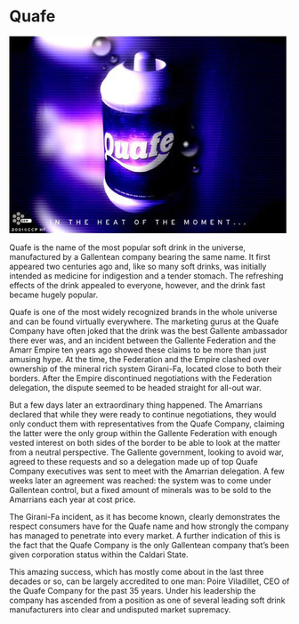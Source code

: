 # Quafe

![Quafe](../images/quafe.jpg)

Quafe is the name of the most popular soft drink in the universe, manufactured
by a Gallentean company bearing the same name. It first appeared two centuries
ago and, like so many soft drinks, was initially intended as medicine for
indigestion and a tender stomach. The refreshing effects of the drink appealed
to everyone, however, and the drink fast became hugely popular.

Quafe is one of the most widely recognized brands in the whole universe and can
be found virtually everywhere. The marketing gurus at the Quafe Company have
often joked that the drink was the best Gallente ambassador there ever was, and
an incident between the Gallente Federation and the Amarr Empire ten years ago
showed these claims to be more than just amusing hype. At the time,
the Federation and the Empire clashed over ownership of the mineral rich system
Girani-Fa, located close to both their borders. After the Empire discontinued
negotiations with the Federation delegation, the dispute seemed to be headed
straight for all-out war.

But a few days later an extraordinary thing happened. The Amarrians declared
that while they were ready to continue negotiations, they would only conduct
them with representatives from the Quafe Company, claiming the latter were the
only group within the Gallente Federation with enough vested interest on both
sides of the border to be able to look at the matter from a neutral perspective.
The Gallente government, looking to avoid war, agreed to these requests and so a
delegation made up of top Quafe Company executives was sent to meet with the
Amarrian delegation. A few weeks later an agreement was reached: the system was
to come under Gallentean control, but a fixed amount of minerals was to be sold
to the Amarrians each year at cost price.

The Girani-Fa incident, as it has become known, clearly demonstrates the respect
consumers have for the Quafe name and how strongly the company has managed to
penetrate into every market. A further indication of this is the fact that the
Quafe Company is the only Gallentean company that’s been given corporation
status within the Caldari State.

This amazing success, which has mostly come about in the last three decades or
so, can be largely accredited to one man: Poire Viladillet, CEO of the Quafe
Company for the past 35 years. Under his leadership the company has ascended
from a position as one of several leading soft drink manufacturers into clear
and undisputed market supremacy.
